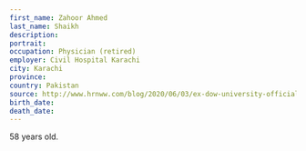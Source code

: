 ```yaml
---
first_name: Zahoor Ahmed
last_name: Shaikh
description: 
portrait: 
occupation: Physician (retired)
employer: Civil Hospital Karachi
city: Karachi
province: 
country: Pakistan
source: http://www.hrnww.com/blog/2020/06/03/ex-dow-university-official-dr-zahoor-shaikh-dies-of-covid-19/
birth_date: 
death_date: 
---
```


58 years old.